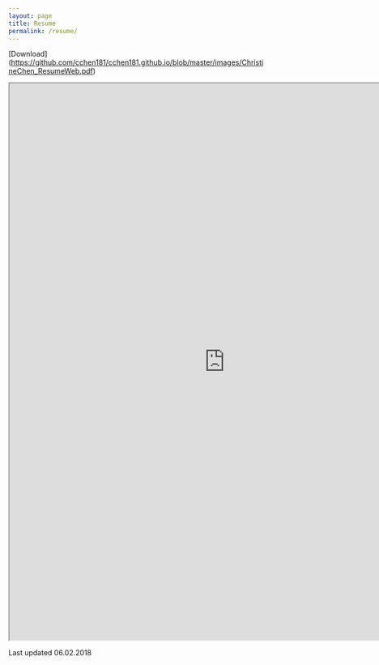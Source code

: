 ```yaml
---
layout: page
title: Resume
permalink: /resume/ 
---
```


[Download] (https://github.com/cchen181/cchen181.github.io/blob/master/images/ChristineChen_ResumeWeb.pdf) <br>
<iframe src="https://resume.creddle.io/embed/2b7hcsenf7"
  width="850" height="1100" seamless></iframe>
  
Last updated 06.02.2018
